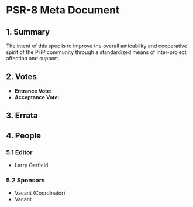 # PSR-8 Meta Document

## 1. Summary

The intent of this spec is to improve the overall amicability and cooperative
spirit of the PHP community through a standardized means of inter-project
affection and support.

## 2. Votes

- **Entrance Vote:**
- **Acceptance Vote:**

## 3. Errata

## 4. People

### 5.1 Editor

- Larry Garfield

### 5.2 Sponsors

- Vacant (Coordinator)
- Vacant
